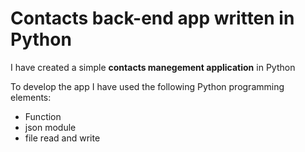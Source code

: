 # Contacts back-end app written in Python

I have created a simple **contacts manegement application** in Python

To develop the app I have used the following Python programming elements:

- Function
- json module
- file read and write

